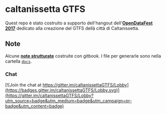 # caltanissetta GTFS

Quest repo è stato costruito a supporto dell'hangout dell'[**OpenDataFest 2017**](http://opendatafest.it/) dedicato alla creazione del GTFS dellà città di Caltanissetta.

## Note

Alcune [**note strutturate**](https://opendatasicilia.gitbooks.io/caltanissettagtfs) costruite con gitbook. I file per generarle sono nella cartella  [`docs`](https://github.com/SiciliaHub/caltanissettaGTFS/tree/master/docs).


### Chat

[![Join the chat at https://gitter.im/caltanissettaGTFS/Lobby](https://badges.gitter.im/caltanissettaGTFS/Lobby.svg)](https://gitter.im/caltanissettaGTFS/Lobby?utm_source=badge&utm_medium=badge&utm_campaign=pr-badge&utm_content=badge)
